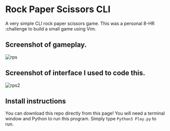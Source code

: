 # Rock Paper Scissors CLI
 A very simple CLI rock paper scissors game.
 This was a personal 8-HR :challenge to build a small game using Vim.
 
 ## Screenshot of gameplay.
![rps](https://user-images.githubusercontent.com/17638040/118352329-e3ce4000-b52e-11eb-9156-f7801fce3c65.png)

## Screenshot of interface I used to code this.
![rps2](https://user-images.githubusercontent.com/17638040/118352332-e761c700-b52e-11eb-9f76-afa0c45790c9.jpg)

## Install instructions
You can download this repo directly from this page! You will need a terminal window and Python to run this program. Simply type `Python3 Play.py` to run.
